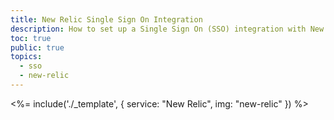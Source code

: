 ```yaml
---
title: New Relic Single Sign On Integration
description: How to set up a Single Sign On (SSO) integration with New Relic and Auth0.
toc: true
public: true
topics:
  - sso
  - new-relic
---
```


<%= include('./_template', {
  service: "New Relic",
  img: "new-relic"
}) %>
